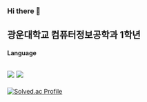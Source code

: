 ### Hi there 👋
광운대학교 컴퓨터정보공학과 1학년
---
#### Language
<img src="https://img.shields.io/badge/C-A8B9CC?style=flat&logo=c&logoColor=white"/> <img src="https://img.shields.io/badge/Python-3776AB?style=flat&logo=python&logoColor=white"/>
---
[![Solved.ac Profile](http://mazassumnida.wtf/api/v2/generate_badge?boj=aalll1234)](https://solved.ac/aalll1234/)
